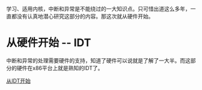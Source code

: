 学习、适用内核，中断和异常是不能绕过的一大知识点。只可惜出道这么多年，一直都没有认真地潜心研究这部分的内容。那这次就从硬件开始。

# 从硬件开始 -- IDT

中断和异常的处理需要硬件的支持，知道了硬件可以说就是了解了一大半。而这部分的硬件在x86平台上就是熟知的IDT了。

[从IDT开始][1]



[1]: /interrupt_exception/01-idt.md
